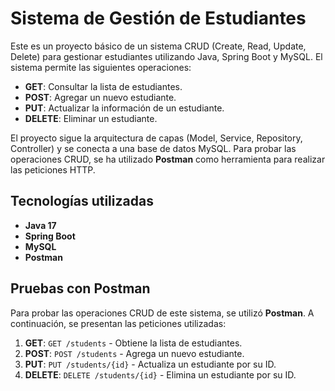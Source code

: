 # Sistema de Gestión de Estudiantes

Este es un proyecto básico de un sistema CRUD (Create, Read, Update, Delete) para gestionar estudiantes utilizando Java, Spring Boot y MySQL. El sistema permite las siguientes operaciones:

- **GET**: Consultar la lista de estudiantes.
- **POST**: Agregar un nuevo estudiante.
- **PUT**: Actualizar la información de un estudiante.
- **DELETE**: Eliminar un estudiante.

El proyecto sigue la arquitectura de capas (Model, Service, Repository, Controller) y se conecta a una base de datos MySQL. Para probar las operaciones CRUD, se ha utilizado **Postman** como herramienta para realizar las peticiones HTTP.

## Tecnologías utilizadas

- **Java 17**
- **Spring Boot**
- **MySQL**
- **Postman**

## Pruebas con Postman

Para probar las operaciones CRUD de este sistema, se utilizó **Postman**. A continuación, se presentan las peticiones utilizadas:

1. **GET**: `GET /students` - Obtiene la lista de estudiantes.
2. **POST**: `POST /students` - Agrega un nuevo estudiante.
3. **PUT**: `PUT /students/{id}` - Actualiza un estudiante por su ID.
4. **DELETE**: `DELETE /students/{id}` - Elimina un estudiante por su ID.


